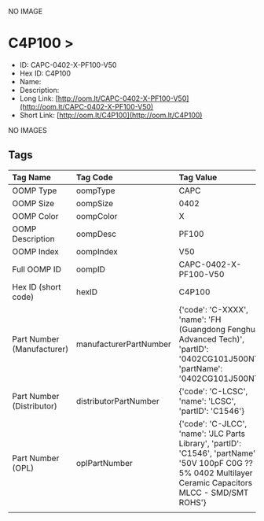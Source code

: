 


  
NO IMAGE  
# C4P100 > 

- ID: CAPC-0402-X-PF100-V50
- Hex ID: C4P100
- Name: 
- Description: 
- Long Link: [http://oom.lt/CAPC-0402-X-PF100-V50](http://oom.lt/CAPC-0402-X-PF100-V50)
- Short Link: [http://oom.lt/C4P100](http://oom.lt/C4P100)
  
NO IMAGES  
## Tags
  

|Tag Name|Tag Code|Tag Value|
| :--- | :--- | :--- |
|OOMP Type|oompType|CAPC|
|OOMP Size|oompSize|0402|
|OOMP Color|oompColor|X|
|OOMP Description|oompDesc|PF100|
|OOMP Index|oompIndex|V50|
|Full OOMP ID|oompID|CAPC-0402-X-PF100-V50|
|Hex ID (short code)|hexID|C4P100|
|Part Number (Manufacturer)|manufacturerPartNumber|{'code': 'C-XXXX', 'name': 'FH (Guangdong Fenghua Advanced Tech)', 'partID': '0402CG101J500NT', 'partName': '0402CG101J500NT'}|
|Part Number (Distributor)|distributorPartNumber|{'code': 'C-LCSC', 'name': 'LCSC', 'partID': 'C1546'}|
|Part Number (OPL)|oplPartNumber|{'code': 'C-JLCC', 'name': 'JLC Parts Library', 'partID': 'C1546', 'partName': '50V 100pF C0G ??5% 0402  Multilayer Ceramic Capacitors MLCC - SMD/SMT ROHS'}|
||||
